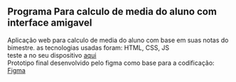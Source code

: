 ## Programa Para calculo de media do aluno com interface amigavel
Aplicação web para calculo de media do aluno com base em suas notas do bimestre. as tecnologias usadas foram: HTML, CSS, JS
<br>
teste a no seu dispositivo <a href='https://media-aluno-kmeliansky.vercel.app/' target='blank' >aqui </a>
<br>
Prototipo final desenvolvido pelo figma como base para a codificação: <a href='https://www.figma.com/proto/p5WBnpjEgX7pLdlDYv7AaS/mackenzin-boletim?node-id=1%3A2' target='blank'>Figma</a>
